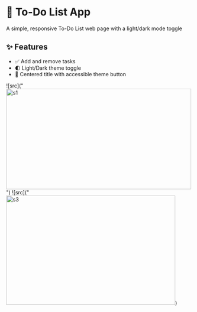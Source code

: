 # 📝 To-Do List App

A simple, responsive To-Do List web page with a light/dark mode toggle

## ✨ Features
- ✅ Add and remove tasks
- 🌓 Light/Dark theme toggle 
- 🎯 Centered title with accessible theme button

![src]("<img width="500" height="272" alt="s1" src="https://github.com/user-attachments/assets/31ed2cb1-2867-4fe0-b8ed-b3e885cfc568" />")
![src]("<img width="457" height="296" alt="s3" src="https://github.com/user-attachments/assets/26207511-524a-4941-9b6f-2a8570f1780f" />)

